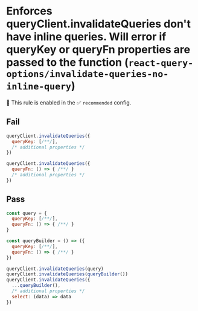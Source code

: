 # Enforces queryClient.invalidateQueries don't have inline queries. Will error if queryKey or queryFn properties are passed to the function (`react-query-options/invalidate-queries-no-inline-query`)

💼 This rule is enabled in the ✅ `recommended` config.

<!-- end auto-generated rule header -->

## Fail

```js
queryClient.invalidateQueries({
  queryKey: [/**/],
  /* additional properties */
})

queryClient.invalidateQueries({
  queryFn: () => { /**/ }
  /* additional properties */
})
```

## Pass

```js
const query = {
  queryKey: [/**/],
  queryFn: () => { /**/ }
}

const queryBuilder = () => ({
  queryKey: [/**/],
  queryFn: () => { /**/ }
})

queryClient.invalidateQueries(query)
queryClient.invalidateQueries(queryBuilder())
queryClient.invalidateQueries({
  ...queryBuilder(),
  /* additional properties */
  select: (data) => data
})
```
